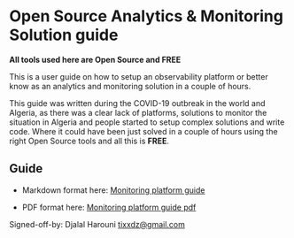 # Open Source Analytics & Monitoring Solution guide

**All tools used here are Open Source and FREE**

This is a user guide on how to setup an observability platform or better know as an analytics and monitoring solution in
a couple of hours.

This guide was written during the COVID-19 outbreak in the world and Algeria, as there was a clear lack of platforms,
solutions to monitor the situation in Algeria and people started to setup complex solutions and write code. Where it
could have been just solved in a couple of hours using the right Open Source tools and all this is **FREE**.


## Guide

- Markdown format here: [Monitoring platform guide](../master/docs/monitoring-platform-guide.md)

- PDF format here: [Monitoring platform guide pdf](../master/docs/monitoring-platform-guide.pdf)


Signed-off-by: Djalal Harouni <tixxdz@gmail.com>
